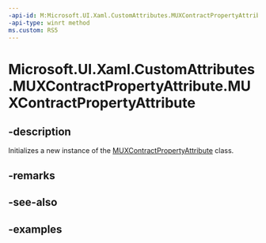 ```yaml
---
-api-id: M:Microsoft.UI.Xaml.CustomAttributes.MUXContractPropertyAttribute.#ctor
-api-type: winrt method
ms.custom: RS5
---
```


<!-- Method syntax.
public MUXContractPropertyAttribute.MUXContractPropertyAttribute()
-->

# Microsoft.UI.Xaml.CustomAttributes.MUXContractPropertyAttribute.MUXContractPropertyAttribute

## -description

Initializes a new instance of the [MUXContractPropertyAttribute](muxcontractpropertyattribute.md) class.

## -remarks

## -see-also

## -examples

